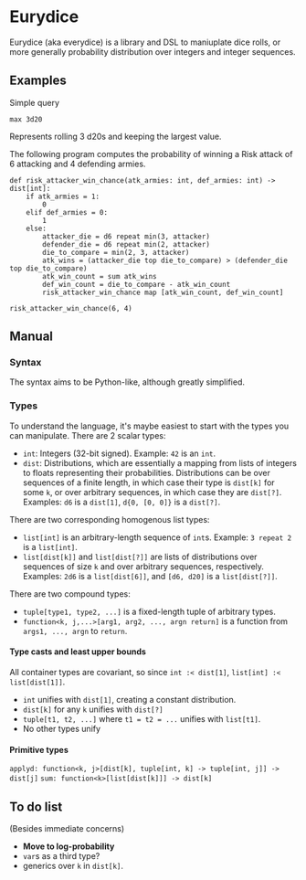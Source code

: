# Eurydice

Eurydice (aka everydice) is a library and DSL to maniuplate dice rolls, or more generally probability distribution over integers and integer sequences.

## Examples

Simple query

```
max 3d20
```

Represents rolling 3 d20s and keeping the largest value.

The following program computes the probability of winning a Risk attack of 6 attacking and 4 defending armies.

```
def risk_attacker_win_chance(atk_armies: int, def_armies: int) -> dist[int]:
    if atk_armies = 1:
        0
    elif def_armies = 0:
        1
    else:
        attacker_die = d6 repeat min(3, attacker)
        defender_die = d6 repeat min(2, attacker)
        die_to_compare = min(2, 3, attacker)
        atk_wins = (attacker_die top die_to_compare) > (defender_die top die_to_compare)
        atk_win_count = sum atk_wins
        def_win_count = die_to_compare - atk_win_count
        risk_attacker_win_chance map [atk_win_count, def_win_count]

risk_attacker_win_chance(6, 4)
```

## Manual

### Syntax

The syntax aims to be Python-like, although greatly simplified.

### Types

To understand the language, it's maybe easiest to start with the types you can manipulate. There are 2 scalar types:

* `int`: Integers (32-bit signed). Example: `42` is an `int`.
* `dist`: Distributions, which are essentially a mapping from lists of integers to floats representing their probabilities. Distributions can be over sequences of a finite length, in which case their type is `dist[k]` for some `k`, or over arbitrary sequences, in which case they are `dist[?]`. Examples: `d6` is a `dist[1]`, `d{0, [0, 0]}` is a `dist[?]`.

There are two corresponding homogenous list types:

* `list[int]` is an arbitrary-length sequence of `int`s. Example: `3 repeat 2` is a `list[int]`.
* `list[dist[k]]` and `list[dist[?]]` are lists of distributions over sequences of size `k` and over arbitrary sequences, respectively. Examples: `2d6` is a `list[dist[6]]`, and `[d6, d20]` is a `list[dist[?]]`.

There are two compound types:

* `tuple[type1, type2, ...]` is a fixed-length tuple of arbitrary types.
* `function<k, j,...>[arg1, arg2, ..., argn return]` is a function from `args1, ..., argn` to `return`.

#### Type casts and least upper bounds

All container types are covariant, so since `int :< dist[1]`, `list[int] :< list[dist[1]]`.

* `int` unifies with `dist[1]`, creating a constant distribution.
* `dist[k]` for any `k` unifies with `dist[?]`
* `tuple[t1, t2, ...]` where `t1 = t2 = ...` unifies with `list[t1]`.
* No other types unify

#### Primitive types

`applyd: function<k, j>[dist[k], tuple[int, k] -> tuple[int, j]] -> dist[j]`
`sum: function<k>[list[dist[k]]] -> dist[k]`

## To do list

(Besides immediate concerns)

* **Move to log-probability**
* `var`s as a third type?
* generics over `k` in `dist[k]`.
